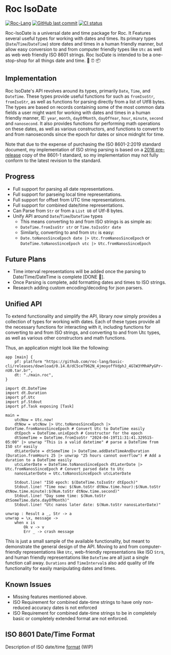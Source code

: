 # Roc IsoDate

[![Roc-Lang][roc_badge]][roc_link]
[![GitHub last commit][last_commit_badge]][last_commit_link]
[![CI status][ci_status_badge]][ci_status_link]

Roc-IsoDate is a universal date and time package for Roc. It Features several useful types for working with dates and times. Its primary types (`Date`/`Time`/`DateTime`) store dates and times in a human friendly manner, but allow easy conversion to and from computer friendly types like `Utc` as well as web web friendly ISO 8601 strings. Roc IsoDate is intended to be a one-stop-shop for all things date and time. 📆 ⏰ 📦

## Implementation

Roc IsoDate's API revolves around its types, primarily `Date`, `Time`, and `DateTime`. These types provide useful functions for such as `fromIsoStr`, `fromIsoStr`, as well as functions for parsing directly from a list of Utf8 bytes. The types are based on records containing some of the most common data fields a user might want for working with dates and times in a human friendly manner, IE: `year`, `month`, `dayOfMonth`, `dayOfYear`, `hour`, `minute`, `second` and `nanosecond`. It also provides functions for performing math operations on these dates, as well as various constructors, and functions to convert to and from nanoseconds since the epoch for dates or since midnght for time.

Note that due to the expense of purchasing the ISO 8601-2:2019 standard document, my implementation of ISO string parsing is based on a [2016 pre-release][iso_8601_doc] copy of the 8601-1 standard, so my implementation may not fully conform to the latest revision to the standard.

## Progress

- Full support for parsing all date representations.
- Full support for parseing local time representations.
- Full support for offset from UTC time representations.
- Full support for combined date/time representations.
- Can Parse from `Str` or from a `List U8` of Utf-8 bytes.
- Unify API around `Date`/`Time`/`DateTime` types
  - This means converting to and from ISO strings is as simple as:
  - `DateTime.fromIsoStr str` or `Time.toIsoStr date`
  - Similarly, converting to and from `Utc` is easy:
  - `Date.toNanosSinceEpoch date |> Utc.fromNanosSinceEpoch` or
    `DateTime.toNanosSinceEpoch utc |> Utc.fromNanosSinceEpoch`

## Future Plans

- Time interval representations will be added once the parsing to Date/Time/DateTime is complete [DONE 🚀].
- Once Parsing is complete, add formatting dates and times to ISO strings.
- Research adding custom encoding/decoding for json parsers.

## Unified API

To extend functionality and simplify the API, library _now_ simply provides a collection of types for working with dates. Each of these types provide all the necessary functions for interacting with it, including functions for converting to and from ISO strings, and converting to and from Utc types, as well as various other constructors and math functions.

Thus, an application might look like the following:

```roc
app [main] {
    pf: platform "https://github.com/roc-lang/basic-cli/releases/download/0.14.0/dC5ceT962N_4jmoyoffVdphJ_4GlW3YMhAPyGPr-nU0.tar.br",
    dt: "./main.roc",
}

import dt.DateTime
import dt.Duration
import pf.Utc
import pf.Stdout
import pf.Task exposing [Task]

main =
    utcNow = Utc.now!
    dtNow = utcNow |> Utc.toNanosSinceEpoch |> DateTime.fromNanosSinceEpoch # Convert Utc to DateTime easily
    dtEpoch = DateTime.unixEpoch # Constructor for the epoch
    dtSomeTime = DateTime.fromIsoStr "2024-04-19T11:31:41.329515-05:00" |> unwrap "This is a valid datetime" # parse a DateTime from ISO str easily
    dtLaterDate = dtSomeTime |> DateTime.addDateTimeAndDuration (Duration.fromHours 25 |> unwrap "25 hours cannot overflow") # Add a duration to a DateTime easily
    utcLaterDate = DateTime.toNanosSinceEpoch dtLaterDate |> Utc.fromNanosSinceEpoch # Convert parsed date to Utc
    nanosLaterDate = Utc.toNanosSinceEpoch utcLaterDate

    Stdout.line! "ISO epoch: $(DateTime.toIsoStr dtEpoch)"
    Stdout.line! "Time now: $(Num.toStr dtNow.time.hour):$(Num.toStr dtNow.time.minute):$(Num.toStr dtNow.time.second)"
    Stdout.line! "Day some time: $(Num.toStr dtSomeTime.date.dayOfMonth)"
    Stdout.line! "Utc nanos later date: $(Num.toStr nanosLaterDate)"

unwrap : Result a _, Str -> a
unwrap = \x, message ->
    when x is
        Ok v -> v
        Err _ -> crash message
```

This is just a small sample of the available functionality, but meant to demonstrate the general design of the API. Moving to and from computer-friendly representations like `Utc`, web-friendly representations like ISO `Str`s, and human friendly representations like `DateTime` are all just a single function call away. `Durations` and `TimeInterval`s also add quality of life functionality for easily manipulating dates and times.

## Known Issues

- Missing features mentioned above.
- ISO Requirement for combined date-time strings to have only non-reduced accuracy dates is not enforced
- ISO Requirement for combined date-time strings to be in completely basic or completely extended format are not enforced.

## ISO 8601 Date/Time Format

Description of ISO date/time [format][iso_8601_md] (WIP)

[roc_badge]: https://img.shields.io/endpoint?url=https%3A%2F%2Fpastebin.com%2Fraw%2FcFzuCCd7
[roc_link]: https://github.com/roc-lang/roc
[ci_status_badge]: https://img.shields.io/github/actions/workflow/status/imclerran/roc-isodate/ci.yml?logo=github&logoColor=lightgrey
[ci_status_link]: https://github.com/imclerran/Roc-IsoDate/actions/workflows/ci.yml
[last_commit_badge]: https://img.shields.io/github/last-commit/imclerran/roc-isodate?logo=git&logoColor=lightgrey
[last_commit_link]: https://github.com/imclerran/Roc-IsoDate/commits/main/
[iso_8601_doc]: https://www.loc.gov/standards/datetime/iso-tc154-wg5_n0038_iso_wd_8601-1_2016-02-16.pdf
[utc_link]: https://github.com/roc-lang/basic-cli/blob/main/platform/Utc.roc
[utctime_link]: https://github.com/imlerran/roc-isodate/blob/main/platform/UtcTime.roc
[iso_8601_md]: ISO_8601.md
